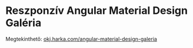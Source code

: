 # Reszponzív Angular Material Design Galéria

Megtekinthető: [okj.harka.com/angular-material-design-galeria](https://okj.harka.com/angular-material-design-galeria/)
